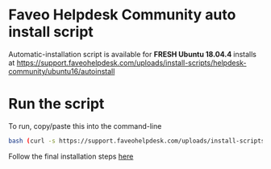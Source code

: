 # Faveo Helpdesk Community auto install script

Automatic-installation script is available for <b>FRESH Ubuntu 18.04.4 </b> installs at
https://support.faveohelpdesk.com/uploads/install-scripts/helpdesk-community/ubuntu16/autoinstall

# Run the script

To run, copy/paste this into the command-line

```sh 
bash (curl -s https://support.faveohelpdesk.com/uploads/install-scripts/helpdesk-community/ubuntu16/autoinstall)
```

Follow the final installation steps [here](https://support.faveohelpdesk.com/show/web-gui-installer)
